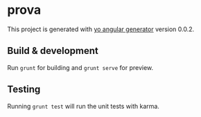 # prova

This project is generated with [yo angular generator](https://github.com/yeoman/generator-angular)
version 0.0.2.

## Build & development

Run `grunt` for building and `grunt serve` for preview.

## Testing

Running `grunt test` will run the unit tests with karma.
